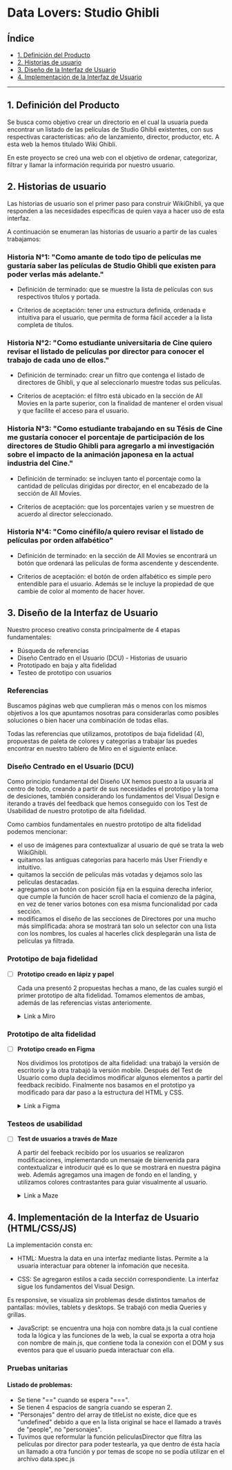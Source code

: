 # Data Lovers: Studio Ghibli

## Índice

* [1. Definición del Producto](#1-definicion-del-producto)
* [2. Historias de usuario](#2-resumen-del-proyecto)
* [3. Diseño de la Interfaz de Usuario](#3-objetivos-de-aprendizaje)
* [4. Implementación de la Interfaz de Usuario](#4-implementacion-de-la-interfaz-de-usuario)


***

## 1. Definición del Producto

Se busca como objetivo crear un directorio en el cual la usuaria pueda encontrar un listado de las películas de Studio Ghibli existentes, con sus respectivas características: año de lanzamiento, director, productor, etc. A esta web la hemos titulado Wiki Ghibli.

En este proyecto se creó una web con el objetivo de ordenar, categorizar, filtrar y llamar la información requirida por nuestro usuario.


## 2. Historias de usuario

Las historias de usuario son el primer paso para construir WikiGhibli, ya que responden a las necesidades específicas de quien vaya a hacer uso de esta interfaz.

A continuación se enumeran las historias de usuario a partir de las cuales trabajamos:

### Historia N°1: "Como amante de todo tipo de películas me gustaría saber las películas de Studio Ghibli que existen para poder verlas más adelante."

* Definición de terminado: que se muestre la lista de películas con sus respectivos títulos y portada.

* Criterios de aceptación: tener una estructura definida, ordenada e intuitiva para el usuario, que permita de forma fácil acceder a la lista completa de títulos.

### Historia N°2: "Como estudiante universitaria de Cine quiero revisar el listado de películas por director para conocer el trabajo de cada uno de ellos."

* Definición de terminado: crear un filtro que contenga el listado de directores de Ghibli, y que al seleccionarlo muestre todas sus películas.

* Criterios de aceptación: el filtro está ubicado en la sección de All Movies en la parte superior, con la finalidad de mantener el orden visual y que facilite el acceso para el usuario.

### Historia N°3: "Como estudiante trabajando en su Tésis de Cine me gustaría conocer el porcentaje de participación de los directores de Studio Ghibli para agregarlo a mi investigación sobre el impacto de la animación japonesa en la actual industria del Cine."

* Definición de terminado: se incluyen tanto el porcentaje como la cantidad de películas dirigidas por director, en el encabezado de la sección de All Movies.

* Criterios de aceptación: que los porcentajes varíen y se muestren de acuerdo al director seleccionado.

### Historia N°4: "Como cinéfilo/a quiero revisar el listado de películas por orden alfabético"

* Definición de terminado: en la sección de All Movies se encontrará un botón que ordenará las películas de forma ascendente y descendente.

* Criterios de aceptación: el botón de orden alfabético es simple pero entendible para el usuario. Además se le incluye la propiedad de que cambie de color al momento de hacer hover.


## 3. Diseño de la Interfaz de Usuario

Nuestro proceso creativo consta principalmente de 4 etapas fundamentales:

* Búsqueda de referencias
* Diseño Centrado en el Usuario (DCU) - Historias de usuario
* Prototipado en baja y alta fidelidad
* Testeo de prototipo con usuarios

### Referencias

Buscamos páginas web que cumplieran más o menos con los mismos objetivos a los que apuntamos nosotras para considerarlas como posibles soluciones o bien hacer una combinación de todas ellas.

Todas las referencias que utilizamos, prototipos de baja fidelidad (4), propuestas de paleta de colores y categorías a trabajar las puedes encontrar en nuestro tablero de Miro en el siguiente enlace.

[](https://miro.com/app/board/uXjVP__1nCo=/)

### Diseño Centrado en el Usuario (DCU)

Como principio fundamental del Diseño UX hemos puesto a la usuaria al centro de todo, creando a partir de sus necesidades el prototipo y la toma de desiciones, también considerando los fundamentos del Visual Design e iterando a través del feedback que hemos conseguido con los Test de Usabilidad de nuestro prototipo de alta fidelidad.

Como cambios fundamentales en nuestro prototipo de alta fidelidad podemos mencionar:

* el uso de imágenes para contextualizar al usuario de qué se trata la web WikiGhibli.
* quitamos las antiguas categorías para hacerlo más User Friendly e intuitivo.
* quitamos la sección de películas más votadas y dejamos solo las películas destacadas.
* agregamos un botón con posición fija en la esquina derecha inferior, que cumple la función de hacer scroll hacia el comienzo de la página, en vez de tener varios botones con esa misma funcionalidad por cada sección.
* modificamos el diseño de las secciones de Directores por una mucho más simplificada: ahora se mostrará tan solo un selector con una lista con los nombres, los cuales al hacerles click desplegarán una lista de películas ya filtrada. 


### Prototipo de baja fidelidad

- [ ] **Prototipo creado en lápiz y papel**

  Cada una presentó 2 propuestas hechas a mano, de las cuales surgió el primer prototipo de alta fidelidad.
  Tomamos elementos de ambas, además de las referencias vistas anteriomente.

  <details><summary>Link a Miro</summary><p>

  * [link a Miro](https://miro.com/app/board/uXjVP__1nCo=/)
</p></details>

### Prototipo de alta fidelidad

- [ ] **Prototipo creado en Figma**

  Nos dividimos los prototipos de alta fidelidad: una trabajó la versión de escritorio y la otra trabajó la versión mobile.
  Después del Test de Usuario como dupla decidimos modificar algunos elementos a partir del feedback recibido.
  Finalmente nos basamos en el prototipo ya modificado para dar paso a la estructura del HTML y CSS.

  <details><summary>Link a Figma</summary><p>

  * [link a Figma](https://www.figma.com/file/wBokzPBra2q1C5qM7OZQmR/Studio-Ghibli?node-id=0%3A1&t=xQpVGPyar71Ge23m-1)
</p></details>

### Testeos de usabilidad

- [ ] **Test de usuarios a través de Maze**

  A partir del feeback recibido por los usuarios se realizaron modificaciones, implementando un mensaje de bienvenida para contextualizar e introducir qué es lo que se mostrará en nuestra página web. Además agregamos una imagen de fondo en el landing, y utilizamos colores contrastantes para guiar visualmente al usuario.

  <details><summary>Link a Maze</summary><p>

  * [Link a los resultados del test de usuario interactivo](https://app.maze.co/projects/133003378/mazes/133003380/results)
</p></details>


## 4. Implementación de la Interfaz de Usuario (HTML/CSS/JS)

La implementación consta en:

* HTML: Muestra la data en una interfaz mediante listas.
Permite a la usuaria interactuar para obtener la infomación que necesita.

* CSS: Se agregaron estilos a cada sección correspondiente. La interfaz sigue los fundamentos del Visual Design.

Es responsive, se visualiza sin problemas desde distintos tamaños de pantallas: móviles, tablets y desktops. Se trabajó con media Queries y grillas.

* JavaScript: se encuentra una hoja con nombre data.js la cual contiene toda la lógica y las funciones de la web, la cual se exporta a otra hoja con nombre de main.js, que contiene toda la conexión con el DOM y sus eventos para que el usuario pueda interactuar con ella.


### Pruebas unitarias

#### Listado de problemas:

* Se tiene "==" cuando se espera "===".
* Se tienen 4 espacios de sangría cuando se esperan 2.
* "Personajes" dentro del array de titleList no existe, dice que es "undefined" debido a que en la lista original se hace el llamado a través de "people", no "personajes".
* Tuvimos que reformular la función peliculasDirector que filtra las películas por director para poder testearla, ya que dentro de ésta hacía un llamado a otra función y por temas de scope no se podía utilizar en el archivo data.spec.js
